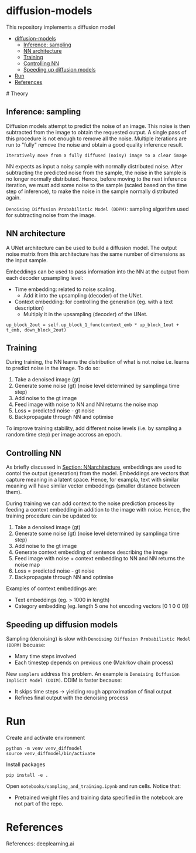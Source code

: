 # diffusion-models
This repository implements a diffusion model

- [diffusion-models](#diffusion-models)
  - [Inference: sampling](#inference-sampling)
  - [NN architecture](#nn-architecture)
  - [Training](#training)
  - [Controlling NN](#controlling-nn)
  - [Speeding up diffusion models](#speeding-up-diffusion-models)
- [Run](#run)
- [References](#references)

# Theory

## Inference: sampling

Diffusion models attempt to predict the noise of an image. This noise is then subtracted from the image to obtain the requested output. A single pass of this procedure is not enough to remove all the noise. Multiple iterations are run to "fully" remove the noise and obtain a good quality inference result.

```Iteratively move from a fully diffused (noisy) image to a clear image```

NN expects as input a noisy sample with normally distributed noise. After subtracting the predicted noise from the sample, the noise in the sample is no longer normally distributed. Hence, before moving to the next inference iteration, we must add some noise to the sample (scaled based on the time step of inference), to make the noise in the sample normally distributed again.

`Denoising Diffusion Probabilistic Model (DDPM)`: sampling algorithm used for subtracting noise from the image.

## NN architecture

A UNet architecture can be used to build a diffusion model. The output noise matrix from this architecture has the same number of dimensions as the input sample.

Embeddings can be used to pass information into the NN at the output from each decoder upsampling level:
* Time embedding: related to noise scaling. 
  * Add it into the upsampling (decoder) of the UNet.
* Context embedding: for controlling the generation (eg. with a text description)
  * Multiply it in the upsampling (decoder) of the UNet.

```
up_block_2out = self.up_block_1_func(context_emb * up_block_1out + t_emb, down_block_2out)
```

## Training

During training, the NN learns the distribution of what is not noise i.e. learns to predict noise in the image. To do so:

1. Take a denoised image (gt)
2. Generate some noise (gt) (noise level determined by samplinga time step)
3. Add noise to the gt image
4. Feed image with noise to NN and NN returns the noise map
5. Loss = predicted noise - gt noise
6. Backpropagate through NN and optimise

To improve training stability, add different noise levels (i.e. by sampling a random time step) per image accross an epoch.

## Controlling NN

As briefly discussed in [Section: NNarchitecture](#nn-architecture), embeddings are used to contol the output (generation) from the model. Embeddings are vectors that capture meaning in a latent space. Hence, for exampla, text with similar meaning will have similar vector embeddings (smaller distance between them).

During training we can add context to the noise prediction process by feeding a context embedding in addition to the image with noise. Hence, the training procedure can be updated to:

1. Take a denoised image (gt)
2. Generate some noise (gt) (noise level determined by samplinga time step)
3. Add noise to the gt image
4. Generate context embedding of sentence describing the image
5. Feed image with noise + context embedding to NN and NN returns the noise map
6. Loss = predicted noise - gt noise
7. Backpropagate through NN and optimise

Examples of context embeddings are:
* Text embeddings (eg. > 1000 in length)
* Category embedding (eg. length 5 one hot encoding vectors [0 1 0 0 0])

## Speeding up diffusion models

Sampling (denoising) is slow with `Denoising Diffusion Probabilistic Model (DDPM)` becuase:
* Many time steps involved
* Each timestep depends on previous one (Makrkov chain process)

New `samplers` address this problem. An example is `Denoising Diffusion Implicit Model (DDIM)`. DDIM is faster because:
* It skips time steps -> yielding rough approximation of final output
* Refines final output with the denoising process

# Run

Create and activate environment
```
python -m venv venv_diffmodel
source venv_diffmodel/bin/activate
```

Install packages
```
pip install -e .
```

Open `notebooks/sampling_and_training.ipynb` and run cells. Notice that:
* Pretrained weight files and training data specified in the notebook are not part of the repo.

# References

References: deeplearning.ai